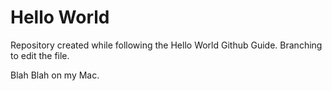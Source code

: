 # Hello World
Repository created while following the Hello World Github Guide.
Branching to edit the file.

Blah Blah on my Mac.
